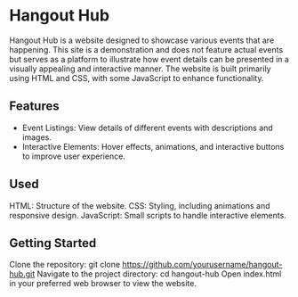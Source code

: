 # Hangout Hub
Hangout Hub is a website designed to showcase various events that are happening. This site is a demonstration and does not feature actual events but serves as a platform to illustrate how event details can be presented in a visually appealing and interactive manner. The website is built primarily using HTML and CSS, with some JavaScript to enhance functionality.

## Features

- Event Listings: View details of different events with descriptions and images.
- Interactive Elements: Hover effects, animations, and interactive buttons to improve user experience.

##  Used
HTML: Structure of the website.
CSS: Styling, including animations and responsive design.
JavaScript: Small scripts to handle interactive elements.

## Getting Started
Clone the repository: git clone https://github.com/yourusername/hangout-hub.git
Navigate to the project directory: cd hangout-hub
Open index.html in your preferred web browser to view the website.
